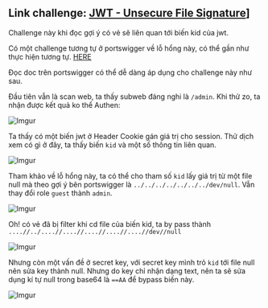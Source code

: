 ## Link challenge: [JWT - Unsecure File Signature](https://www.root-me.org/en/Challenges/Web-Server/JWT-Unsecure-File-Signature)]

Challenge này khi đọc gợi ý có vẻ sẽ liên quan tới biến  kid của jwt. 

Có một challenge tương tự ở portswigger về lỗ hổng này, có thể gần như thực hiện tương tự. [HERE](https://portswigger.net/web-security/jwt/lab-jwt-authentication-bypass-via-kid-header-path-traversal)

Đọc doc trên portswigger có thể dễ dàng áp dụng cho challenge này như sau.

Đầu tiên vẫn là scan web, ta thấy subweb đáng nghi là `/admin`. Khi thử zo, ta nhận được kết quả ko thể Authen:

![Imgur](https://i.imgur.com/jXhbLhW.png)

Ta thấy có một biến jwt ở Header Cookie gán giá trị cho session. Thử dịch xem có gì ở đây, ta thấy biến `kid` và một số thông tin liên quan.

![Imgur](https://i.imgur.com/q1zN95g.png)

Tham khảo về lỗ hổng này, ta có thể cho tham số `kid` lấy giá trị từ một file null mà theo gợi ý bên portswigger là `../../../../../../../dev/null`.  Vẫn thay đổi role `guest` thành `admin`.

![Imgur](https://i.imgur.com/Uit2JDb.png)

Oh! có vẻ đã bị filter khi cd file của biến kid, ta by pass thành `....//../....//....//....//....//....//dev//null`

![Imgur](https://i.imgur.com/rQsKW39.png)

Nhưng còn một vấn đề ở secret key, với secret key mình trỏ `kid` tới file null nên sửa key thành null. Nhưng do key chỉ nhận dạng text, nên ta sẽ sửa dụng kí tự null trong base64 là `==AA` để bypass biến này.

![Imgur](https://i.imgur.com/isVQY2G.png)